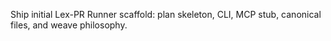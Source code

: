 Ship initial Lex-PR Runner scaffold: plan skeleton, CLI, MCP stub, canonical files, and weave philosophy.
